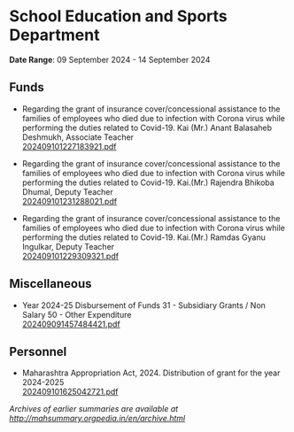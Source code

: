# School Education and Sports Department

**Date Range**: 09 September 2024 - 14 September 2024


## Funds
- Regarding the grant of insurance cover/concessional assistance to the families of employees who died due to infection with Corona virus while performing the duties related to Covid-19. Kai (Mr.) Anant Balasaheb Deshmukh, Associate Teacher\
  [202409101227183921.pdf](https://gr.maharashtra.gov.in/Site/Upload/Government%20Resolutions/English/202409101227183921.pdf)

- Regarding the grant of insurance cover/concessional assistance to the families of employees who died due to infection with Corona virus while performing the duties related to Covid-19.   Kai.(Mr.) Rajendra Bhikoba Dhumal, Deputy Teacher\
  [202409101231288021.pdf](https://gr.maharashtra.gov.in/Site/Upload/Government%20Resolutions/English/202409101231288021.pdf)

- Regarding the grant of insurance cover/concessional assistance to the families of employees who died due to infection with Corona virus while performing the duties related to Covid-19. Kai.(Mr.) Ramdas Gyanu Ingulkar, Deputy Teacher\
  [202409101229309321.pdf](https://gr.maharashtra.gov.in/Site/Upload/Government%20Resolutions/English/202409101229309321.pdf)

## Miscellaneous
- Year 2024-25 Disbursement of Funds 31 - Subsidiary Grants / Non Salary 50 - Other Expenditure\
  [202409091457484421.pdf](https://gr.maharashtra.gov.in/Site/Upload/Government%20Resolutions/English/202409091457484421.....pdf)

## Personnel
- Maharashtra Appropriation Act, 2024. Distribution of grant for the year 2024-2025\
  [202409101625042721.pdf](https://gr.maharashtra.gov.in/Site/Upload/Government%20Resolutions/English/202409101625042721.pdf)


*Archives of earlier summaries are available at http://mahsummary.orgpedia.in/en/archive.html*
